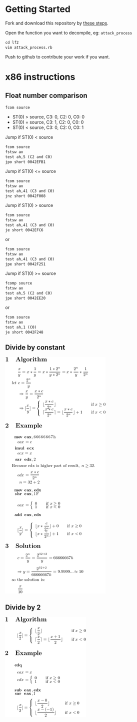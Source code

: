 #   Getting Started

Fork and download this repository by [these steps](https://help.github.com/articles/fork-a-repo).

Open the function you want to decompile, eg: `attack_process`

    cd lf2
    vim attack_process.rb

Push to github to contribute your work if you want.

#   x86 instructions

##  Float number comparison

    fcom source

*   ST(0) > source, C3: 0, C2: 0, C0: 0
*   ST(0) = source, C3: 1, C2: 0, C0: 0
*   ST(0) < source, C3: 0, C2: 0, C0: 1

Jump if ST(0) < source

    fcom source
    fstsw ax
    test ah,5 (C2 and C0)
    jpo short 0042EFB1

Jump if ST(0) <= source

    fcom source
    fstsw ax
    test ah,41 (C3 and C0)
    jnz short 0042F008

Jump if ST(0) > source

    fcom source
    fstsw ax
    test ah,41 (C3 and C0)
    je short 0042EFC6

or

    fcom source
    fstsw ax
    test ah,41 (C3 and C0)
    jpe short 0042F251

Jump if ST(0) >= source

    fcomp source
    fstsw ax
    test ah,5 (C2 and C0)
    jpe short 0042EE20

or

    fcom source
    fstsw ax
    test ah,1 (C0)
    je short 0042F248

##  Divide by constant

![eqution](doc/equations/divide_constant1.png)

##  Divide by 2

![eqution](doc/equations/divide_two1.png)
